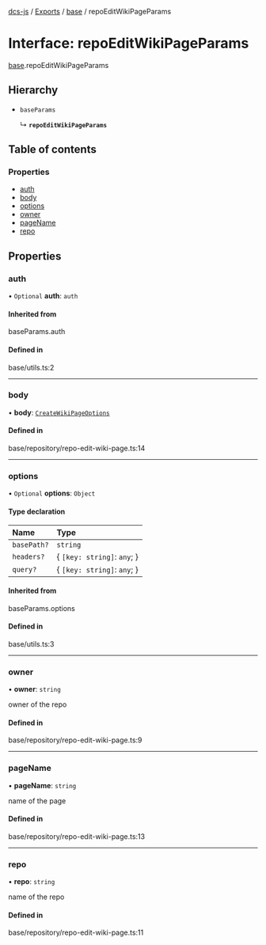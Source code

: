 [dcs-js](../README.md) / [Exports](../modules.md) / [base](../modules/base.md) / repoEditWikiPageParams

# Interface: repoEditWikiPageParams

[base](../modules/base.md).repoEditWikiPageParams

## Hierarchy

- `baseParams`

  ↳ **`repoEditWikiPageParams`**

## Table of contents

### Properties

- [auth](base.repoEditWikiPageParams.md#auth)
- [body](base.repoEditWikiPageParams.md#body)
- [options](base.repoEditWikiPageParams.md#options)
- [owner](base.repoEditWikiPageParams.md#owner)
- [pageName](base.repoEditWikiPageParams.md#pagename)
- [repo](base.repoEditWikiPageParams.md#repo)

## Properties

### <a id="auth" name="auth"></a> auth

• `Optional` **auth**: `auth`

#### Inherited from

baseParams.auth

#### Defined in

base/utils.ts:2

___

### <a id="body" name="body"></a> body

• **body**: [`CreateWikiPageOptions`](base.CreateWikiPageOptions.md)

#### Defined in

base/repository/repo-edit-wiki-page.ts:14

___

### <a id="options" name="options"></a> options

• `Optional` **options**: `Object`

#### Type declaration

| Name | Type |
| :------ | :------ |
| `basePath?` | `string` |
| `headers?` | { `[key: string]`: `any`;  } |
| `query?` | { `[key: string]`: `any`;  } |

#### Inherited from

baseParams.options

#### Defined in

base/utils.ts:3

___

### <a id="owner" name="owner"></a> owner

• **owner**: `string`

owner of the repo

#### Defined in

base/repository/repo-edit-wiki-page.ts:9

___

### <a id="pagename" name="pagename"></a> pageName

• **pageName**: `string`

name of the page

#### Defined in

base/repository/repo-edit-wiki-page.ts:13

___

### <a id="repo" name="repo"></a> repo

• **repo**: `string`

name of the repo

#### Defined in

base/repository/repo-edit-wiki-page.ts:11
